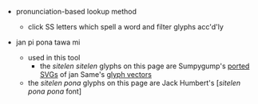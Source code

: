 * pronunciation-based lookup method
  * click SS letters which spell a word and filter glyphs acc'd'ly

* jan pi pona tawa mi
  * used in this tool
    * the _sitelen sitelen_ glyphs on this page are Sumpygump's [ported SVGs](https://sumpygump.github.io/sitelen-sitelen/) of jan Same's [glyph vectors](http://musilili.net/sitelen-sitelen-remastered/)
  * the _sitelen pona_ glyphs on this page are Jack Humbert's [_sitelen pona pona_ font]
